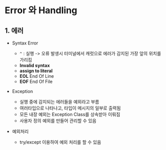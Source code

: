 # Error 와 Handling



## 1. 에러

- Syntax Error
  - `^`  : 실행 -> 오류 발생시 터미널에서 캐럿으로 에러가 감지된 가장 앞의 위치를 가리킴
  - **Invalid syntax**
  - **assign to literal**
  - **EOL** End Of Line 
  - **EOF** End Of File



- Exception
  - 실행 중에 감지되는 에러들을 예외라고 부름
  - 여러타입으로 나타나고, 타입이 메시지의 일부로 출력됨
  - 모든 내장 예외는 Exception Class를 상속받아 이뤄짐
  - 사용자 정의 예외를 만들어 관리할 수 있음



- 예외처리
  - try/except 이용하여 예외 처리를 할 수 있음

